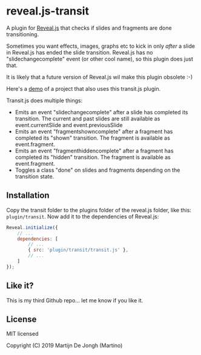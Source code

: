 # reveal.js-transit
A plugin for [Reveal.js](https://revealjs.com) that checks if slides and fragments are done transitioning.


Sometimes you want effects, images, graphs etc to kick in only *after* a slide in Reveal.js has ended the slide transition. Reveal.js has no "slidechangecomplete" event (or other cool name), so this plugin does just that. 


It is likely that a future version of Reveal.js wil make this plugin obsolete :-)


Here's a [demo](https://martinomagnifico.github.io/reveal.js-appearance/demo.html) of a project that also uses this transit.js plugin.


Transit.js does multiple things:
* Emits an event "slidechangecomplete" after a slide has completed its transition. The current and past slides are still available as event.currentSlide and event.previousSlide
* Emits an event "fragmentshowncomplete" after a fragment has completed its "shown" transition. The fragment is available as event.fragment.
* Emits an event "fragmenthiddencomplete" after a fragment has completed its "hidden" transition. The fragment is available as event.fragment.
* Toggles a class "done" on slides and fragments depending on the transition state. 


## Installation

Copy the transit folder to the plugins folder of the reveal.js folder, like this: `plugin/transit`. Now add it to the dependencies of Reveal.js:


```javascript
Reveal.initialize({
	// ...
	dependencies: [
		// ... 
		{ src: 'plugin/transit/transit.js' },
		// ... 
	]
});
```

## Like it?
This is my third Github repo... let me know if you like it.


## License
MIT licensed

Copyright (C) 2019 Martijn De Jongh (Martino)
